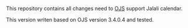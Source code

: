 This repository contains all changes need to [OJS](https://github.com/pkp/ojs) support Jalali calendar.

This version writen based on OJS version 3.4.0.4 and tested.
